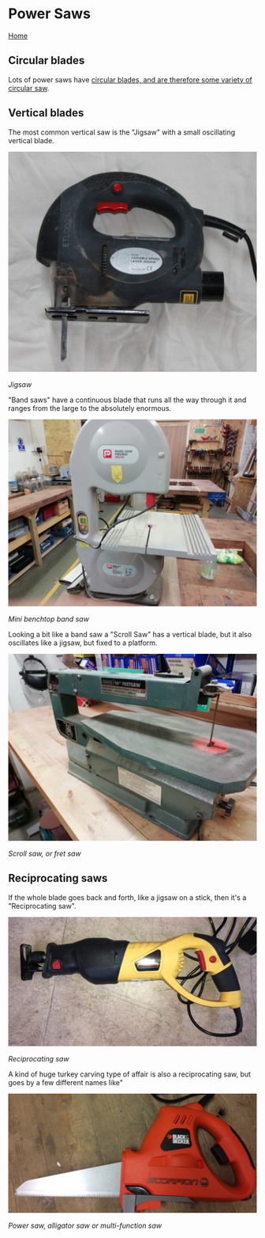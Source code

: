 # Power Saws

[Home](index.md)

## Circular blades

Lots of power saws have [circular blades, and are therefore some variety of circular saw](power_saws_circular.md).

## Vertical blades

The most common vertical saw is the "Jigsaw" with a small oscillating vertical blade.

![jigsaw.jpg](img/saw/power/jigsaw.jpg)

_Jigsaw_

"Band saws" have a continuous blade that runs all the way through it and ranges from the
large to the absolutely enormous.

![band.jpg](img/saw/power/band.jpg)

_Mini benchtop band saw_

Looking a bit like a band saw a "Scroll Saw" has a vertical blade, but it also oscillates
like a jigsaw, but fixed to a platform.

![scroll.jpg](img/saw/power/scroll.jpg)

_Scroll saw, or fret saw_

## Reciprocating saws

If the whole blade goes back and forth, like a jigsaw on a stick, then it's 
a "Reciprocating saw".

![reciprocating.jpg](img/saw/power/reciprocating.jpg)

_Reciprocating saw_

A kind of huge turkey carving type of affair is also a reciprocating saw, but goes by a few
different names like"

![power.jpg](img/saw/power/power.jpg)

_Power saw, alligator saw or multi-function saw_
